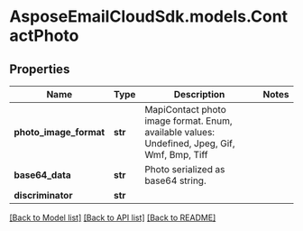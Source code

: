 # AsposeEmailCloudSdk.models.ContactPhoto
## Properties
Name | Type | Description | Notes
------------ | ------------- | ------------- | -------------
**photo_image_format** | **str** | MapiContact photo image format. Enum, available values: Undefined, Jpeg, Gif, Wmf, Bmp, Tiff | 
**base64_data** | **str** | Photo serialized as base64 string.              | 
**discriminator** | **str** |  | 



[[Back to Model list]](README.md#documentation-for-models) [[Back to API list]](README.md#documentation-for-api-endpoints) [[Back to README]](README.md)


